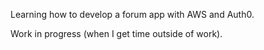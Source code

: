 Learning how to develop a forum app with AWS and Auth0.

Work in progress (when I get time outside of work).
